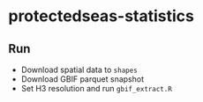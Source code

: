 # protectedseas-statistics

## Run

- Download spatial data to `shapes`
- Download GBIF parquet snapshot
- Set H3 resolution and run `gbif_extract.R`
